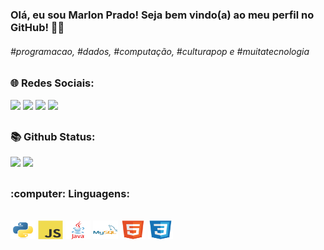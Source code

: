 <h3> Olá, eu sou Marlon Prado! Seja bem vindo(a) ao meu perfil no GitHub! 👋🏻 </h3>
<h6> #programacao, #dados, #computação, #culturapop e #muitatecnologia </h6>

##
<h3> 🌐 Redes Sociais: </h3> 

<div> 
  <a href="https://instagram.com/marlon_prado04" target="_blank"><img src="https://img.shields.io/badge/-Instagram-%23E4405F?style=for-the-badge&logo=instagram&logoColor=white" target="_blank"></a>
  <a href = "mailto:marlonprado04@gmail.com"><img src="https://img.shields.io/badge/Gmail-D14836?style=for-the-badge&logo=gmail&logoColor=white" target="_blank"></a>
  <a href = "mailto:marlonprado04@outlook.com"><img src="https://img.shields.io/badge/Microsoft_Outlook-0078D4?style=for-the-badge&logo=microsoft-outlook&logoColor=white" target="_blank"></a>
  <a href="https://www.linkedin.com/in/marlonprado04" target="_blank"><img src="https://img.shields.io/badge/-LinkedIn-%230077B5?style=for-the-badge&logo=linkedin&logoColor=white" target="_blank"></a> 
</div>

##

<h3> 📚 Github Status: </h3>
   
<div style="display: inline_block">
  <img height="170em" src="https://github-readme-stats.vercel.app/api?username=marlonprado04&show_icons=true&theme=tokyonight&include_all_commits=true&count_private=true"/>
  <img height="150em" src="https://github-readme-stats.vercel.app/api/top-langs/?username=marlonprado04&layout=compact&langs_count=16&theme=tokyonight"/>
</div>

 ## 
  
<h3> :computer: Linguagens: </h3>  
<div style="display: inline_block"><br>
  <img align="center" alt="Marlon-Python" height="30" width="40" src="https://raw.githubusercontent.com/devicons/devicon/master/icons/python/python-original.svg">
  <img align="center" alt="Marlon-JavaScript" height="30" width="40" src="https://raw.githubusercontent.com/devicons/devicon/master/icons/javascript/javascript-original.svg">
  <img align="center" alt="Marlon-Java" height="30" width="40"  src="https://raw.githubusercontent.com/devicons/devicon/master/icons/java/java-original-wordmark.svg">
  <img align="center" alt="Rafa-CSS" height="30" width="40" src="https://raw.githubusercontent.com/devicons/devicon/master/icons/mysql/mysql-original-wordmark.svg">
  <img align="center" alt="Rafa-HTML" height="30" width="40" src="https://raw.githubusercontent.com/devicons/devicon/master/icons/html5/html5-original.svg">
  <img align="center" alt="Rafa-CSS" height="30" width="40" src="https://raw.githubusercontent.com/devicons/devicon/master/icons/css3/css3-original.svg">
</div>

##


